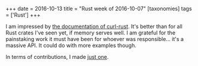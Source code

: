 +++
date = 2016-10-13
title = "Rust week of 2016-10-07"
[taxonomies]
tags = ['Rust']
+++

I am impressed by [the documentation of curl-rust]. It's better than
for all Rust crates I've seen yet, if memory serves well. I am grateful
for the painstaking work it must have been for whoever was
responsible... it's a massive API. It could do with more examples
though.

In terms of contributions, I made [just one].

  [the documentation of curl-rust]: https://docs.rs/curl-rust
  [just one]: https://github.com/hyperium/hyper/pull/932

